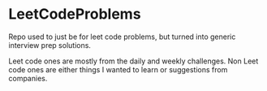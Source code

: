# LeetCodeProblems

Repo used to just be for leet code problems, but turned into generic interview prep solutions.

Leet code ones are mostly from the daily and weekly challenges.
Non Leet code ones are either things I wanted to learn or suggestions from companies.
